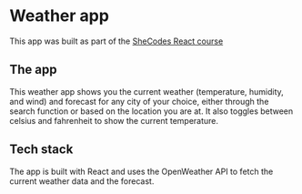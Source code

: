 # Weather app
This app was built as part of the [SheCodes React course](https://www.shecodes.io/workshops)

## The app
This weather app shows you the current weather (temperature, humidity, and wind) and forecast for any city of your choice, either through the search function or based on the location you are at. It also toggles between celsius and fahrenheit to show the current temperature. 

## Tech stack
The app is built with React and uses the OpenWeather API to fetch the current weather data and the forecast.

